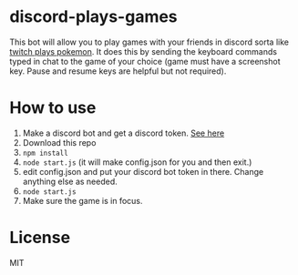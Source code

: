 # discord-plays-games
This bot will allow you to play games with your friends in discord sorta like [twitch plays pokemon](https://www.twitch.tv/twitchplayspokemon). It does this by sending the keyboard commands typed in chat to the game of your choice (game must have a screenshot key. Pause and resume keys are helpful but not required).

# How to use
1. Make a discord bot and get a discord token. [See here](https://github.com/reactiflux/discord-irc/wiki/Creating-a-discord-bot-&-getting-a-token)
2. Download this repo
3. ```npm install```
4. ```node start.js``` (it will make config.json for you and then exit.)
5. edit config.json and put your discord bot token in there. Change anything else as needed.
6. ```node start.js```
7. Make sure the game is in focus.

# License
MIT
